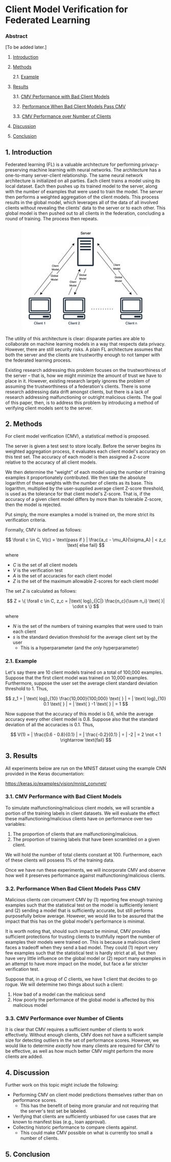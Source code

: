 # Client Model Verification for Federated Learning

### Abstract

[To be added later.]

1. [Introduction](#1-introduction)

2. [Methods](#2-methods)

   2.1. [Example](#21-example) 

3. [Results](#3-results)

   3.1. [CMV Performance with Bad Client Models](#31-cmv-performance-with-bad-client-models)

   3.2. [Performance When Bad Client Models Pass CMV](#32-performance-when-bad-client-models-pass-cmv)

   3.3. [CMV Performance over Number of Clients](#33-cmv-performance-over-number-of-clients)

4. [Discussion](#4-discussion)

5. [Conclusion](#5-conclusion)

## 1. Introduction

Federated learning (FL) is a valuable architecture for performing privacy-preserving machine learning with neural networks. The architecture has a one-to-many server-client relationship. The same neural network architecture is initialized on all parties. Each client trains a model using its local dataset. Each then pushes up its trained model to the server, along with the number of examples that were used to train the model. The server then performs a weighted aggregation of the client models. This process results in the global model, which leverages all of the data of all involved clients without revealing the clients' data to the server or to each other. This global model is then pushed out to all clients in the federation, concluding a round of training. The process then repeats.

<p align='center'>
  <img src='paper_images/fl_diagram.png' width='400'>
</p>

The utility of this architecture is clear: disparate parties are able to collaborate on machine learning models in a way that respects data privacy. However, there are still security risks. A plain FL architecture assumes that both the server and the clients are trustworthy enough to not tamper with the federated learning process.

Existing research addressing this problem focuses on the trustworthiness of the server – that is, how we might minimize the amount of trust we have to place in it. However, existing research largely ignores the problem of assuming the trustworthiness of a federation's clients. There is some research addressing data drift amongst clients, but there is a lack of research addressing malfunctioning or outright malicious clients. The goal of this paper, then, is to address this problem by introducing a method of verifying client models sent to the server.

## 2. Methods

For client model verification (CMV), a statistical method is proposed.

The server is given a test sest to store locally. Before the server begins its weighted aggregation process, it evaluates each client model's accuracy on this test set. The accuracy of each model is then assigned a Z-score relative to the accuracy of all client models.

We then determine the "weight" of each model using the number of training examples it proportionately contributed. We then take the absolute logarithm of these weights with the number of clients as its base. This logarithm, multiplied by the user-supplied average client Z-score threshold, is used as the tolerance for that client model's Z-score. That is, if the accuracy of a given client model differs by more than its tolerable Z-score, then the model is rejected.

Put simply, the more examples a model is trained on, the more strict its verification criteria.

Formally, CMV is defined as follows:

$$
\forall c \in C, V(c) = \text{pass if } | \frac{a_c - \mu_A}{\sigma_A} | < z_c \text{ else fail}
$$

where

- $C$ is the set of all client models
- $V$ is the verification test
- $A$ is the set of accuracies for each client model
- $Z$ is the set of the maximum allowable Z-scores for each client model

The set $Z$ is calculated as follows:

$$
Z = \{ \forall c \in C, z_c = |\text{ log}_{|C|} \frac{n_c}{\sum n_i} \text{ }| \cdot s \} 
$$

where

- $N$ is the set of the numbers of training examples that were used to train each client
- $s$ is the standard deviation threshold for the average client set by the user
  - This is a hyperparameter (and the *only* hyperparameter)

### 2.1. Example

Let's say there are 10 client models trained on a total of 100,000 examples. Suppose that the first client model was trained on 10,000 examples. Furthermore, suppose the user set the average client standard deviation threshold to 1. Thus,

$$
z_1 = | \text{ log}_{10} \frac{10,000}{100,000} \text{ } | = | \text{ log}_{10} 0.1 \text{ } | = | \text{ } -1 \text{ } | = 1
$$

Now suppose that the accuracy of this model is 0.6, while the average accuracy every other client model is 0.8. Suppose also that the standard deviation of all the accuracies is 0.1. Thus,

$$
V(1) = | \frac{0.6 - 0.8}{0.1} | = | \frac{-0.2}{0.1} | = | -2 | = 2 \not < 1 \rightarrow \text{fail} 
$$

## 3. Results

All experiments below are run on the MNIST dataset using the example CNN provided in the Keras documentation:

https://keras.io/examples/vision/mnist_convnet/

### 3.1. CMV Performance with Bad Client Models

To simulate malfunctioning/malicious client models, we will scramble a portion of the training labels in client datasets. We will evaluate the effect these malfunctioning/malicious clients have on performance over two variables:

1. The proportion of clients that are malfunctioning/malicious.
2. The proportion of training labels that have been scrambled on a given client.

We will hold the number of total clients constant at 100. Furthermore, each of these clients will possess 1% of the training data.

Once we have run these experiments, we will incorporate CMV and observe how well it preserves performance against malfunctioning/malicious clients.

### 3.2. Performance When Bad Client Models Pass CMV

Malicious clients *can* circumvent CMV by (1) reporting few enough training examples such that the statistical test on the model is sufficiently lenient and (2) sending a model that is sufficiently accurate, but still performs purposefully below average. However, we would like to be assured that the impact that this has on the global model's performance is minimal.

It is worth noting that, should such impact be minimal, CMV provides sufficient protections for trusting clients to truthfully report the number of examples their models were trained on. This is because a malicious client faces a tradeoff when they send a bad model. They could (1) report very few examples such that the statistical test is hardly strict at all, but then have very little influence on the global model or (2) report many examples in an attempt to have more impact on the model, but face a far stricter verification test.

Suppose that, in a group of $C$ clients, we have 1 client that decides to go rogue. We will determine two things about such a client:

1. How bad of a model can the malicious send
2. How poorly the performance of the global model is affected by this malicious model

### 3.3. CMV Performance over Number of Clients

It is clear that CMV requires a sufficient number of clients to work effectively. Without enough clients, CMV does not have a sufficient sample size for detecting outliers in the set of performance scores. However, we would like to determine *exactly* how many clients are required for CMV to be effective, as well as how much better CMV might perform the more clients are added.

## 4. Discussion

Further work on this topic might include the following:

- Performing CMV on client model predictions themselves rather than on performance scores.
  - This has the benefit of being more granular and not requiring that the server's test set be labeled.
- Verifying that clients are sufficiently unbiased for use cases that are known to manifest bias (e.g., loan approval).
- Collecting historic performance to compare clients against.
  - This could make CMV possible on what is currently too small a number of clients. 

## 5. Conclusion
